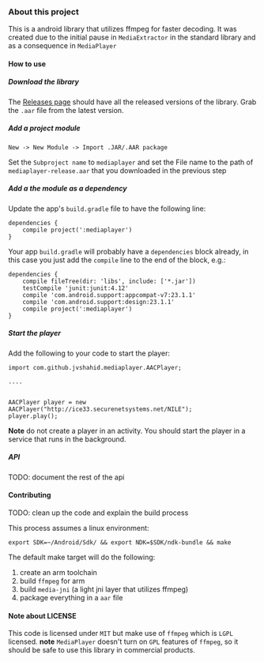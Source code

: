 ### About this project

This is a android library that utilizes ffmpeg for faster decoding. It was
created due to the initial pause in `MediaExtractor` in the standard library
and as a consequence in `MediaPlayer`

#### How to use

##### Download the library

The [Releases page](https://github.com/jvshahid/mediaplayer/releases) should
have all the released versions of the library. Grab the `.aar` file from the
latest version.

##### Add a project module

`New -> New Module -> Import .JAR/.AAR package`

Set the `Subproject name` to `mediaplayer` and set the File name to the path of
`mediaplayer-release.aar` that you downloaded in the previous step

##### Add a the module as a dependency

Update the app's `build.gradle` file to have the following line:

```
dependencies {
    compile project(':mediaplayer')
}
```

Your app `build.gradle` will probably have a `dependencies` block already, in
this case you just add the `compile` line to the end of the block, e.g.:

```
dependencies {
    compile fileTree(dir: 'libs', include: ['*.jar'])
    testCompile 'junit:junit:4.12'
    compile 'com.android.support:appcompat-v7:23.1.1'
    compile 'com.android.support:design:23.1.1'
    compile project(':mediaplayer')
}
```

##### Start the player

Add the following to your code to start the player:

```
import com.github.jvshahid.mediaplayer.AACPlayer;

....


AACPlayer player = new AACPlayer("http://ice33.securenetsystems.net/NILE");
player.play();
```

**Note** do not create a player in an activity. You should start the player in
  a service that runs in the background.


##### API

TODO: document the rest of the api

#### Contributing

TODO: clean up the code and explain the build process

This process assumes a linux environment:

`export SDK=~/Android/Sdk/ && export NDK=$SDK/ndk-bundle && make`

The default make target will do the following:

1. create an arm toolchain
1. build `ffmpeg` for arm
1. build `media-jni` (a light jni layer that utilizes ffmpeg)
1. package everything in a `aar` file

#### Note about LICENSE

This code is licensed under `MIT` but make use of `ffmpeg` which is `LGPL`
licensed. **note** `MediaPlayer` doesn't turn on `GPL` features of `ffmpeg`, so
it should be safe to use this library in commercial products.
